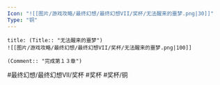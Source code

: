 ```yaml
---
Icon: "![[图片/游戏攻略/最终幻想/最终幻想VII/奖杯/无法醒来的噩梦.png|30]]"
Type: "铜"
---
```

```ad-common-bronze-trophy
title: (Title:: "无法醒来的噩梦")
![[图片/游戏攻略/最终幻想/最终幻想VII/奖杯/无法醒来的噩梦.png|100]]

(Comment:: "完成第１３章")
```

#最终幻想/最终幻想VII/奖杯 #奖杯 #奖杯/铜
